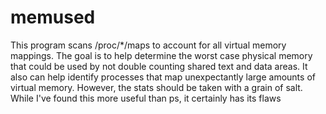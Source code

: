 # memused

This program scans /proc/\*/maps to account for all virtual memory mappings. The goal is to help determine
the worst case physical memory that could be used by not double counting shared text and data
areas. It also can help identify processes that map unexpectantly large amounts of virtual
memory. However, the stats should be taken with a grain of salt. While I've found this more
useful than ps, it certainly has its flaws
